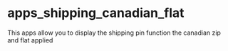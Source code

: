 # apps_shipping_canadian_flat
This apps allow you to display the shipping pin function the canadian zip and flat applied
